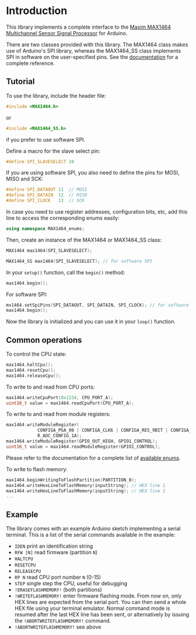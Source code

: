 # Introduction

This library implements a complete interface to the [Maxim MAX1464
Multichannel Sensor Signal Processor](https://www.maximintegrated.com/en/products/analog/sensors-and-sensor-interface/MAX1464.html)
for Arduino.

There are two classes provided with this library. The MAX1464 class makes use of
Arduino's SPI library, whereas the MAX1464_SS class implements SPI in software
on the user-specified pins. See the [documentation](https://gmazzamuto.github.io/MAX1464-Arduino-library/index.html)
for a complete reference.

## Tutorial

To use the library, include the header file:
```cpp
#include <MAX1464.h>
```
or
```cpp
#include <MAX1464_SS.h>
```
if you prefer to use software SPI.

Define a macro for the slave select pin:
```cpp
#define SPI_SLAVESELECT 10
```

If you are using software SPI, you also need to define the pins for MOSI, MISO
and SCK:
```cpp
#define SPI_DATAOUT 11  // MOSI
#define SPI_DATAIN  12  // MISO
#define SPI_CLOCK   13  // SCK
```

In case you need to use register addresses, configuration bits, etc, add this
line to access the corresponding enums easily:
```cpp
using namespace MAX1464_enums;
```

Then, create an instance of the MAX1464 or MAX1464_SS class:
```cpp
MAX1464 max1464(SPI_SLAVESELECT);
```
```cpp
MAX1464_SS max1464(SPI_SLAVESELECT); // for software SPI
```

In your `setup()` function, call the `begin()` method:
```cpp
max1464.begin();
```
For software SPI:
```cpp
mx1464.setSpiPins(SPI_DATAOUT, SPI_DATAIN, SPI_CLOCK); // for software SPI only
max1464.begin();
```

Now the library is initialized and you can use it in your `loop()` function.

## Common operations

To control the CPU state:
```cpp
max1464.haltCpu();
max1464.resetCpu();
max1464.releaseCpu();
```

To write to and read from CPU ports:
```cpp
max1464.writeCpuPort(0x1234, CPU_PORT_A);
uint16_t value = max1464.readCpuPort(CPU_PORT_A);
```

To write to and read from module registers:
```cpp
max1464.writeModuleRegister(
            CONFIGA_PGA_00 | CONFIGA_CLK6 | CONFIGA_RES_9BIT | CONFIGA_CO0,
            R_ADC_CONFIG_1A);
max1464.writeModuleRegister(GPIO_OUT_HIGH, GPIO1_CONTROL);
uint16_t value = max1464.readModuleRegister(GPIO1_CONTROL);
```
Please refer to the documentation for a complete list of
[available enums](https://gmazzamuto.github.io/MAX1464-Arduino-library/namespaceMAX1464__enums.html).

To write to flash memory:
```cpp
max1464.beginWritingToFlashPartition(PARTITION_0);
max1464.writeHexLineToFlashMemory(inputString); // HEX line 1
max1464.writeHexLineToFlashMemory(inputString); // HEX line 2
...
```
## Example

The library comes with an example Arduino sketch implementing a serial terminal.
This is a list of the serial commands available in the example:

- `IDEN` print an identification string
- `RFW [N]` read firmware (partition `N`)
- `HALTCPU`
- `RESETCPU`
- `RELEASECPU`
- `RP N` read CPU port number `N` (0-15)
- `STEP` single step the CPU, useful for debugging
- `!ERASEFLASHMEMORY!` (both partitions)
- `!WRITEFLASHMEMORY!` enter firmware flashing mode. From now on, only HEX lines
   are expected from the serial port. You can then send a whole HEX file using
   your terminal emulator. Normal command mode is resumed after the last HEX
   line has been sent, or alternatively by issuing the `!ABORTWRITEFLASHMEMORY!`
   command.
- `!ABORTWRITEFLASHMEMORY!` see above
